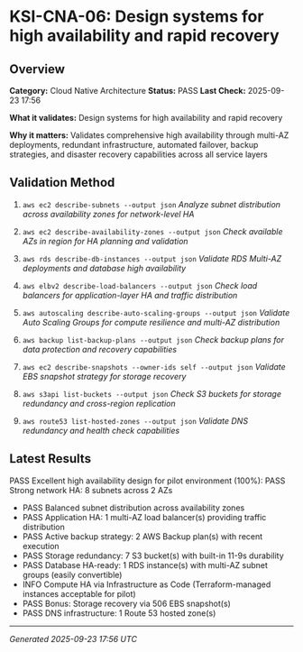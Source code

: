 # KSI-CNA-06: Design systems for high availability and rapid recovery

## Overview

**Category:** Cloud Native Architecture
**Status:** PASS
**Last Check:** 2025-09-23 17:56

**What it validates:** Design systems for high availability and rapid recovery

**Why it matters:** Validates comprehensive high availability through multi-AZ deployments, redundant infrastructure, automated failover, backup strategies, and disaster recovery capabilities across all service layers

## Validation Method

1. `aws ec2 describe-subnets --output json`
   *Analyze subnet distribution across availability zones for network-level HA*

2. `aws ec2 describe-availability-zones --output json`
   *Check available AZs in region for HA planning and validation*

3. `aws rds describe-db-instances --output json`
   *Validate RDS Multi-AZ deployments and database high availability*

4. `aws elbv2 describe-load-balancers --output json`
   *Check load balancers for application-layer HA and traffic distribution*

5. `aws autoscaling describe-auto-scaling-groups --output json`
   *Validate Auto Scaling Groups for compute resilience and multi-AZ distribution*

6. `aws backup list-backup-plans --output json`
   *Check backup plans for data protection and recovery capabilities*

7. `aws ec2 describe-snapshots --owner-ids self --output json`
   *Validate EBS snapshot strategy for storage recovery*

8. `aws s3api list-buckets --output json`
   *Check S3 buckets for storage redundancy and cross-region replication*

9. `aws route53 list-hosted-zones --output json`
   *Validate DNS redundancy and health check capabilities*

## Latest Results

PASS Excellent high availability design for pilot environment (100%): PASS Strong network HA: 8 subnets across 2 AZs
- PASS Balanced subnet distribution across availability zones
- PASS Application HA: 1 multi-AZ load balancer(s) providing traffic distribution
- PASS Active backup strategy: 2 AWS Backup plan(s) with recent execution
- PASS Storage redundancy: 7 S3 bucket(s) with built-in 11-9s durability
- PASS Database HA-ready: 1 RDS instance(s) with multi-AZ subnet groups (easily convertible)
- INFO Compute HA via Infrastructure as Code (Terraform-managed instances acceptable for pilot)
- PASS Bonus: Storage recovery via 506 EBS snapshot(s)
- PASS DNS infrastructure: 1 Route 53 hosted zone(s)

---
*Generated 2025-09-23 17:56 UTC*